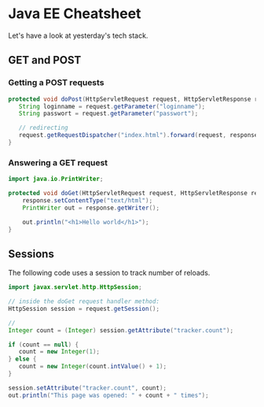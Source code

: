# Java EE Cheatsheet

Let's have a look at yesterday's tech stack.

## GET and POST

### Getting a POST requests

```java
protected void doPost(HttpServletRequest request, HttpServletResponse response) throws ServletException, IOException {
   String loginname = request.getParameter("loginname");
   String passwort = request.getParameter("passwort");

   // redirecting
   request.getRequestDispatcher("index.html").forward(request, response);
}
```

### Answering a GET request

```java
import java.io.PrintWriter;

protected void doGet(HttpServletRequest request, HttpServletResponse response) throws ServletException, IOException {
	response.setContentType("text/html");
	PrintWriter out = response.getWriter();

	out.println("<h1>Hello world</h1>");
}
```

## Sessions

The following code uses a session to track number of reloads.

```java
import javax.servlet.http.HttpSession;

// inside the doGet request handler method:
HttpSession session = request.getSession();

//
Integer count = (Integer) session.getAttribute("tracker.count");

if (count == null) {
   count = new Integer(1);
} else {
   count = new Integer(count.intValue() + 1);
}

session.setAttribute("tracker.count", count);
out.println("This page was opened: " + count + " times");

```
